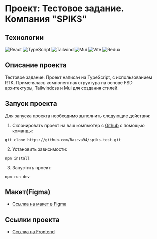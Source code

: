 # Проект: Тестовое задание. Компания "SPIKS"

## Технологии
![React](https://img.shields.io/badge/-React-61daf8?logo=react&logoColor=black)
![TypeScript](https://img.shields.io/badge/TypeScript-blue?logo=TypeScript&logoColor=black&labelColor=white)
![Tailwind](https://img.shields.io/badge/Tailwindcss-blue?logo=Tailwindcss&logoColor=blue&labelColor=white)
![Mui](https://img.shields.io/badge/Mui-blue?logo=Mui&logoColor=blue&labelColor=white)
![Vite](https://img.shields.io/badge/Vite-yellow?logo=Vite&logoColor=yellow&labelColor=white)
![Redux](https://img.shields.io/badge/Redux-violet?logo=Redux&logoColor=violet&labelColor=white)


## Описание  проекта
Тестовое задание. Проект написан на TypeScript, c использованием RTK. Применялась компонентная структура на основе FSD архитектуры, Tailwindcss и Mui для создания стилей.
## Запуск проекта

Для запуска проекта необходимо выполнить следующие действия:

1. Склонировать проект на ваш компьютер с [Github](https://github.com/Razdva94/spiks-test) с помощью команды:
```
git clone https://github.com/Razdva94/spiks-test.git
```
2. Установить зависимости:
```
npm install
```
3. Запустить проект:
```
npm run dev
```
## Макет(Figma)

* [Ссылка на макет в Figma](https://www.figma.com/file/oade9pxS8wGXjRvJa3pL8H/Untitled?type=design&node-id=1-354&mode=design&t=zPSZmfMkreq5Vjsa-0)

## Ссылки проекта

* [Ссылка на Frontend](https://razdva94.github.io/spiks-test/)
